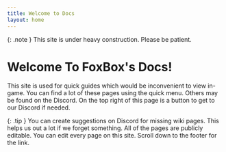 ```yaml
---
title: Welcome to Docs
layout: home
---
```


{: .note }
This site is under heavy construction. Please be patient.

# Welcome To FoxBox's Docs!
This site is used for quick guides which would be inconvenient to view in-game.
You can find a lot of these pages using the quick menu. Others may be found on the Discord.
On the top right of this page is a button to get to our Discord if needed.

{: .tip }
You can create suggestions on Discord for missing wiki pages. This helps us out a lot if we forget something. All of the pages are publicly editable. You can edit every page on this site. Scroll down to the footer for the link.
